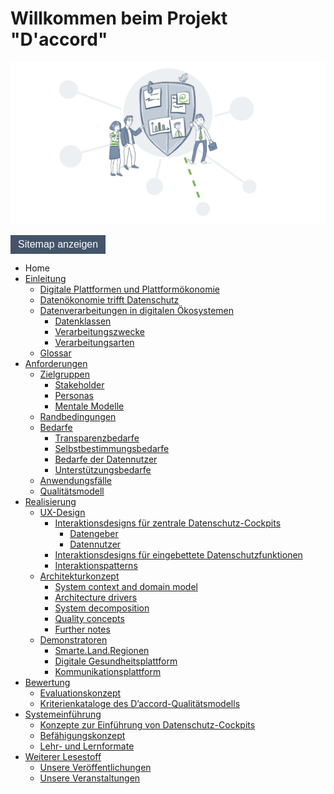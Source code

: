 # Willkommen beim Projekt "D'accord"

![](./assets/images/Daccord_Key_Visual.png) 

<button type="button" id="toggleButton" style="background-color: #44546A; border: none; color: white; padding: 6px 12px; text-align: center; text-decoration: none; display: inline-block; font-size: 1rem;">Sitemap anzeigen</button>
<div id="toc" class='collapsed'>
	<ul id='contentList' class='collapsed'>
	  <li>Home</li>
	  <li><a href="Einleitung">Einleitung</a>
		<ul>
		  <li><a href="Einleitung/Digitale Plattformen und Plattformökonomie">Digitale Plattformen und Plattformökonomie</a></li>
		  <li><a href="Einleitung/Datenökonomie trifft Datenschutz">Datenökonomie trifft Datenschutz</a></li>
		  <li><a href="Einleitung/Datenverarbeitungen in digitalen Ökosystemen">Datenverarbeitungen in digitalen Ökosystemen</a>
			<ul>
			  <li><a href="Einleitung/Datenklassen">Datenklassen</a></li>
			  <li><a href="Einleitung/Verarbeitungszwecke">Verarbeitungszwecke</a></li>
			  <li><a href="Einleitung/Verarbeitungsarten">Verarbeitungsarten</a></li>
			</ul>
		  </li>
		  <li><a href="Einleitung/Glossar">Glossar</a></li>
		</ul>
	  </li>
	  <li><a href="Anforderungen/">Anforderungen</a>
		<ul>
		  <li><a href="Anforderungen/Zielgruppen">Zielgruppen</a>
			<ul>
			  <li><a href="Anforderungen/Zielgruppen/Stakeholder">Stakeholder</a></li>
			  <li><a href="Anforderungen/Zielgruppen/Personas">Personas</a></li>
			  <li><a href="Anforderungen/Zielgruppen/Mentale Modelle">Mentale Modelle</a></li>
			</ul>
		  </li>
		  <li><a href="Anforderungen/Randbedingungen">Randbedingungen</a></li>
		  <li><a href="Anforderungen/Bedarfe">Bedarfe</a>
			<ul>
			  <li><a href="Anforderungen/Bedarfe/Transparenzbedarfe">Transparenzbedarfe</a></li>
			  <li><a href="Anforderungen/Bedarfe/Selbstbestimmungsbedarfe">Selbstbestimmungsbedarfe</a></li>
			  <li><a href="Anforderungen/Bedarfe/Bedarfe der Datennutzer">Bedarfe der Datennutzer</a></li>
			  <li><a href="Anforderungen/Bedarfe/Unterstützungsbedarfe">Unterstützungsbedarfe</a></li>
			</ul>
		  </li>
		  <li><a href="Anforderungen/Anwendungsfälle">Anwendungsfälle</a></li>
		  <li><a href="Anforderungen/Qualitätsmodell">Qualitätsmodell</a></li>
		</ul>
	  </li>
	  <li><a href="Realisierung">Realisierung</a>
		<ul>
		  <li><a href="Realisierung/UX-Design">UX-Design</a>
			<ul>
			  <li><a href="Realisierung/UX-Design/Zentrale Datenschutz-Cockpits">Interaktionsdesigns für zentrale Datenschutz-Cockpits</a>
				<ul>
				  <li><a href="Realisierung/UX-Design/Zentrale Datenschutz-Cockpits/Datengeber">Datengeber</a></li>
				  <li><a href="Realisierung/UX-Design/Zentrale Datenschutz-Cockpits/Datennutzer">Datennutzer</a></li>
				</ul>
			  </li>
			  <li><a href="Realisierung/UX-Design/Eingebettete Datenschutzfunktionen">Interaktionsdesigns für eingebettete Datenschutzfunktionen</a></li>
			  <li><a href="Realisierung/UX-Design/Interaktionspatterns">Interaktionspatterns</a></li>
			</ul>
		  </li>
		  <li><a href="Realisierung/Architekturkonzept">Architekturkonzept</a>
			<ul>
			  <li><a href="Realisierung/Architekturkonzept/system-context">System context and domain model</a></li>
			  <li><a href="Realisierung/Architekturkonzept/drivers">Architecture drivers</a></li>
			  <li><a href="Realisierung/Architekturkonzept/decomposition">System decomposition</a></li>
			  <li><a href="Realisierung/Architekturkonzept/quality">Quality concepts</a></li>
			  <li><a href="Realisierung/Architekturkonzept/conclusion">Further notes</a></li>
			</ul>
		  </li>
		  <li><a href="Realisierung/Demonstratoren">Demonstratoren</a>
			<ul>
			  <li><a href="Realisierung/Demonstratoren/Smarte.Land.Regionen">Smarte.Land.Regionen</a></li>
			  <li><a href="Realisierung/Demonstratoren/Digitale Gesundheitsplattform">Digitale Gesundheitsplattform</a></li>
			  <li><a href="Realisierung/Demonstratoren/Kommunikationsplattform">Kommunikationsplattform</a></li>
			</ul>
		  </li>
		</ul>
	  </li>
	  <li><a href="Bewertung">Bewertung</a>
		<ul>
		  <li><a href="Bewertung(Evaluationskonzept">Evaluationskonzept</a></li>
		  <li><a href="Bewertung/Kriterienkataloge">Kriterienkataloge des D’accord-Qualitätsmodells</a></li>
		</ul>
	  </li>
	  <li><a href="Systemeinführung">Systemeinführung</a>
		<ul>
		  <li><a href="Systemeinführung/Einführungskonzept">Konzepte zur Einführung von Datenschutz-Cockpits</a></li>
		  <li><a href="Systemeinführung/Befähigungskonzept">Befähigungskonzept</a></li>
		  <li><a href="Systemeinführung/Lehr- und Lernformate">Lehr- und Lernformate</a></li>
		</ul>
	  </li>
	  <li><a href="Lesestoff">Weiterer Lesestoff</a>
		<ul>
		  <li><a href="Lesestoff">Unsere Veröffentlichungen</a></li>
		  <li><a href="Lesestoff/Veranstaltungen">Unsere Veranstaltungen</a></li>
		</ul>
	  </li>
	</ul>
</div>

<script type="text/javascript>

	document.getElementById("toggleButton").addEventListener("click", function() {
		var contentList = document.getElementById("contentList");
		if (contentList.classList.contains("collapsed")) {
			contentList.classList.remove("collapsed");
			contentList.classList.add("expanded");
			this.textContent = "Sitemap ausblenden";
		} else {
			contentList.classList.remove("expanded");
			contentList.classList.add("collapsed");
			this.textContent = "Sitemap anzeigen";
		}
	});

</script>


## ![](./assets/images/fire-solid.svg) Motivation

Digitale Plattformen und Ökosysteme werden immer populärer. Durch die COVID-19-Pandemie und die Verlagerung vieler Geschäftsmodelle ins Internet wurde dieser Trend nochmals verstärkt und auch kleinere Unternehmen bieten zunehmend digitale Dienste an. Allerdings ist das Potenzial noch größer, denn viele Unternehmen nehmen Datenschutz heute noch als digitale Innovationsbremse wahr. Es fehlt an Richtlinien, Werkzeugen und Lösungen, um die gesetzlichen Vorgaben, beispielsweise die Datenschutz-Grundverordnung, einfach und wirksam umzusetzen. Erschwerend kommt hinzu, dass die Umsetzung von Datenschutzvorgaben umso komplexer wird, je mehr Unternehmen beteiligt sind und je intensiver sie personenbezogene Daten austauschen. Bei Online-Bestellungen beispielsweise geben Händler die Daten zu den Bestellungen sowie den Kundinnen und Kunden oft an wechselnde Finanz- und Transportdienstleister weiter, die diese Daten ihrerseits an Subunternehmen übermitteln. Hier ist es für die Betroffenen aktuell nahezu unmöglich, sich ein umfassendes Bild über die tatsächliche Verwendung ihrer Daten zu verschaffen. Praxistaugliche Datenschutzkonzepte sind sowohl für Unternehmen als auch Bürgerinnen und Bürger wichtiger denn je.

## ![](./assets/images/bullseye-solid.svg) Ziele 

Im Verbundvorhaben „D’accord – Adaptive Datenschutz-Cockpits in digitalen Ökosystemen“ wurden neuartige Konzepte und Werkzeuge entwickelt, mit denen Unternehmen bei der Verarbeitung personenbezogener Daten ein höheres Maß an Rechtssicherheit erreichen können, sowohl intern als auch unternehmensübergreifend. Im Zentrum steht ein sogenanntes Datenschutz-Cockpit. Diese Softwarelösung fungiert zum einen als zentrale Anlaufstelle für Betroffene, die sich über die Verwendung ihrer personenbezogenen Daten informieren wollen. Dies schafft Transparenz und Vertrauen. Zum anderen können die Betroffenen durch das Datenschutz-Cockpit aktiv Einfluss auf die Verwendung ihrer personenbezogenen Daten nehmen und ihre Betroffenenrechte ausüben.

## ![](./assets/images/plus-solid.svg) Innovationen und Perspektiven

Kerninnovation des Vorhabens sind empirisch validierte Modelle sowie passende Konzepte und Technologien für Datenschutz-Cockpits. Mithilfe einer flexiblen Softwarelösung können Unternehmen, die vom Angebot digitaler Services oder der Teilhabe in digitalen Systemen profitieren möchten, Datenschutz-Cockpits für ihren spezifischen Kontext erstellen und implementieren. Auch kleinere Uanternehmen sind so in der Lage, Datenschutzrichtlinien und Datenflüsse transparenter darzustellen und die Betroffenenrechte rechtskonform umsetzen. Die Ergebnisse des D’accord-Vorhabens helfen auf diese Weise dabei, Datenschutz als Innovationsfaktor in der deutschen Unternehmenslandschaft weiter zu stärken.

## ![](./assets/images/toolbox-solid.svg) Ergebnisse
In den folgenden Kapiteln führen wir Sie durch die Ergebnisse des Projekts. 

<style>
	.image{
	  position: relative;
	  width: 100%; 
	}
	.image a{
	  display: block;      
	  position: absolute;
	}
</style>
<div class="image">
	<img src="./Übersicht_Werkzeugkasten.png" style="width: 100%; height:auto;"/>
	<a href="Einleitung" style="left: 3.6%; top: 22.29%; width: 16.16%; height: 55%;"></a>
	<a href="Anforderungen" style="left: 19.75%; top: 22.29%; width: 16.16%; height: 55%;"></a>
	<a href="Realisierung" style="left: 35.9%; top: 22.29%; width: 16.16%; height: 55%;"></a>
	<a href="Bewertung" style="left: 52%; top: 22.29%; width: 16.16%; height: 55%;"></a>
	<a href="Systemeinführung" style="left: 68.22%; top: 22.29%; width: 16.16%; height: 55%;"></a>
	<a href="Lesestoff" style="left: 84.38%; top: 22.29%; width: 16.16%; height: 55%;"></a>
</div>

### **![](./assets/images/bolt.svg) Einleitung:** Worum geht es hier?

<mark>tbd.</mark>

[Zu den einleitenden Kapiteln](Einleitung/)

### **![](./assets/images/list-check.svg) Anforderungen:** Was muss ein Datenschutz-Cockpit können?

<mark>tbd.</mark>

[Zum Kapitel "Anforderungen"](Anforderungen/)

### **![](./assets/images/gears.svg) Realisierung:** Wie kann man als Unternehmen Datenschutz-Cockpits realisieren?

<mark>tbd.</mark>

[Zum Kapitel "Realisierung"](Realisierung/)

### **![](./assets/images/user-doctor.svg) Überprüfung:** Wie kann man sich sicher sein, dass das alles funktioniert?

<mark>tbd.</mark>

[Zum Kapitel "Überprüfung"](Bewertung/)

### **![](./assets/images/play.svg) Systemeinführung:** Wie stellt man sicher, dass die Nutzer Datenschutz-Cockpits akzeptieren und verstehen?

<mark>tbd.</mark>

[Zum Kapitel "Systemeinführung"](<Systemeinführung/>)

### **![](./assets/images/document.svg) Weiterer Lesestoff:** Wo kann man mehr erfahren?

<mark>tbd.</mark>

Von uns publizierte Veröffentlichungen (Paper, Vorträge, Poster) finden Sie [hier](<Lesestoff/>).

Von uns durchgeführte Veranstaltungen finden Sie [hier](<Lesestoff/Veranstaltungen>).

## **![](./assets/images/team.svg) Autoren**

- **HK Business Solutions**
  - Hartmut Schmitt ([GitHub](https://github.com/HKBS-HS))
- **Fraunhofer IESE**
  - Denis Feth ([LinkedIn](https://www.linkedin.com/in/denis-feth/) \| [GitHub](https://github.com/denis-feth-iese))
  - Eddy Groen ([LinkedIn](https://www.linkedin.com/in/eddygroen/) \| [Google Scholar](https://scholar.google.com/citations?user=sMMCM1oAAAAJ&hl=en&oi=ao))
  - Patrick Müller 
  - Stefanie Ludborzs ([GitHub](https://github.com/StefanieLudborzs-IESE))
  - Dr. Rodrigo Falcão ([Webseite](https://rodrigofalcao.info))
- **Hochschule Bonn-Rhein-Sieg**
  - Prof. Dr. Luigi Lo Iacono
  - Florian Dehling ([GitHub](https://github.com/herr-dehling))
- **Insitut für Technologie und Arbeit**
  - Andreas Weßner
- **Universität des Saarlandes**
  - Prof. Dr. Christoph Sorge
  - Bianca Steffes
  - Franziska Neis
  - Maximilian Eichacker
  

## **![](./assets/images/smile.svg) Danksagung**

![](./assets/images/bmbf_foerderlogo.jpg)

Das Projekt D'accord wurde gefördert vom Bundesministerium für Bildung und Forschung (Förderkennzeichen 16KIS1506K, 16KIS1507, 16KIS1508, 16KIS1509, 16KIS1510). 

## **![](./assets/images/cc_fa.svg) Lizenz**
Die hier veröffentlichten Inhalte des Projekts [D'accord](https://fraunhofer-iese.github.io/Daccord) © 2024 von der [HK Business Solutions](https://www.hk-bs.de), dem [Fraunhofer IESE](https://www.iese.fraunhofer.de/), der [Hochschule Bonn-Rhein-Sieg](https://www.h-brs.de), dem [Insitut für Technologie und Arbeit](https://www.ita-kl.de) sowie der [Universität des Saarlandes](https://www.uni-saarland.de) stehen unter der [CC BY 4.0](http://creativecommons.org/licenses/by/4.0/?ref=chooser-v1)-Lizenz <img style="height:22px!important;margin-left:3px;vertical-align:text-bottom;" src="./assets/images/cc.svg"><img style="height:22px!important;margin-left:3px;vertical-align:text-bottom;" src="./assets/images/by.svg">

## **![](./assets/images/legal.svg) Rechtliche Hinweise**
- [Datenschutzerklärung D'accord](https://daccord-projekt.de/WP/datenschutzerklaerung/)
- [Datenschutzerklärung GitHub](https://docs.github.com/de/site-policy/privacy-policies/github-privacy-statement)
- [Impressum](https://www.iese.fraunhofer.de/de/impressum.html)
